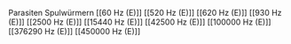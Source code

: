 Parasiten Spulwürmern
[[60 Hz (E)]]
[[520 Hz (E)]]
[[620 Hz (E)]]
[[930 Hz (E)]]
[[2500 Hz (E)]]
[[15440 Hz (E)]]
[[42500 Hz (E)]]
[[100000 Hz (E)]]
[[376290 Hz (E)]]
[[450000 Hz (E)]]